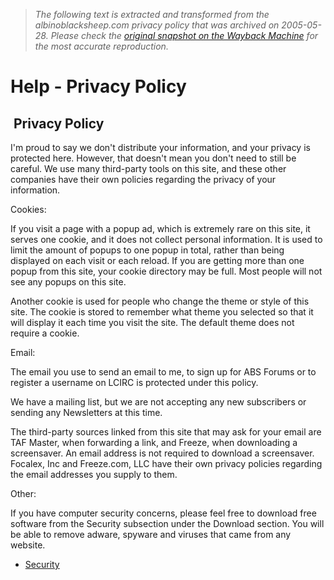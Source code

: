 > *The following text is extracted and transformed from the albinoblacksheep.com privacy policy that was archived on 2005-05-28. Please check the [original snapshot on the Wayback Machine](https://web.archive.org/web/20050528071033id_/http%3A//www.albinoblacksheep.com/help/privacy) for the most accurate reproduction.*

# Help - Privacy Policy

##  Privacy Policy

I'm proud to say we don't distribute your information, and your privacy is protected here. However, that doesn't mean you don't need to still be careful. We use many third-party tools on this site, and these other companies have their own policies regarding the privacy of your information.

Cookies:

If you visit a page with a popup ad, which is extremely rare on this site, it serves one cookie, and it does not collect personal information. It is used to limit the amount of popups to one popup in total, rather than being displayed on each visit or each reload. If you are getting more than one popup from this site, your cookie directory may be full. Most people will not see any popups on this site. 

Another cookie is used for people who change the theme or style of this site. The cookie is stored to remember what theme you selected so that it will display it each time you visit the site. The default theme does not require a cookie.

Email:

The email you use to send an email to me, to sign up for ABS Forums or to register a username on LCIRC is protected under this policy.

We have a mailing list, but we are not accepting any new subscribers or sending any Newsletters at this time.

The third-party sources linked from this site that may ask for your email are TAF Master, when forwarding a link, and Freeze, when downloading a screensaver. An email address is not required to download a screensaver. Focalex, Inc and Freeze.com, LLC have their own privacy policies regarding the email addresses you supply to them.

Other:

If you have computer security concerns, please feel free to download free software from the Security subsection under the Download section. You will be able to remove adware, spyware and viruses that came from any website. 

  * [Security](https://web.archive.org/download/security/)


